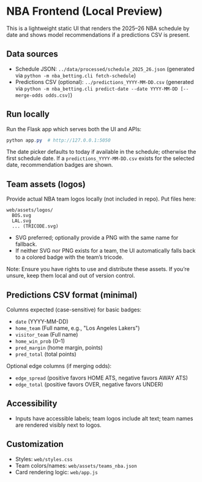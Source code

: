 # NBA Frontend (Local Preview)

This is a lightweight static UI that renders the 2025–26 NBA schedule by date and shows model recommendations if a predictions CSV is present.

## Data sources
- Schedule JSON: `../data/processed/schedule_2025_26.json` (generated via `python -m nba_betting.cli fetch-schedule`)
- Predictions CSV (optional): `../predictions_YYYY-MM-DD.csv` (generated via `python -m nba_betting.cli predict-date --date YYYY-MM-DD [--merge-odds odds.csv]`)

## Run locally
Run the Flask app which serves both the UI and APIs:

```powershell
python app.py  # http://127.0.0.1:5050
```

The date picker defaults to today if available in the schedule; otherwise the first schedule date. If a `predictions_YYYY-MM-DD.csv` exists for the selected date, recommendation badges are shown.

## Team assets (logos)
Provide actual NBA team logos locally (not included in repo). Put files here:

```
web/assets/logos/
  BOS.svg
  LAL.svg
  ... (TRICODE.svg)
```

- SVG preferred; optionally provide a PNG with the same name for fallback.
- If neither SVG nor PNG exists for a team, the UI automatically falls back to a colored badge with the team’s tricode.

Note: Ensure you have rights to use and distribute these assets. If you’re unsure, keep them local and out of version control.

## Predictions CSV format (minimal)
Columns expected (case-sensitive) for basic badges:
- `date` (YYYY-MM-DD)
- `home_team` (Full name, e.g., "Los Angeles Lakers")
- `visitor_team` (Full name)
- `home_win_prob` (0–1)
- `pred_margin` (home margin, points)
- `pred_total` (total points)

Optional edge columns (if merging odds):
- `edge_spread` (positive favors HOME ATS, negative favors AWAY ATS)
- `edge_total` (positive favors OVER, negative favors UNDER)

## Accessibility
- Inputs have accessible labels; team logos include alt text; team names are rendered visibly next to logos.

## Customization
- Styles: `web/styles.css`
- Team colors/names: `web/assets/teams_nba.json`
- Card rendering logic: `web/app.js`

